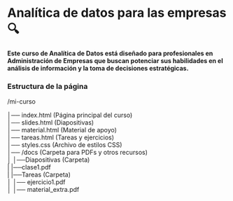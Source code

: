 # Analítica de datos para las empresas :mag:
**Este curso de Analítica de Datos está diseñado para profesionales en Administración de Empresas que buscan potenciar sus habilidades en el análisis de información y la toma de decisiones estratégicas.**

### Estructura de la página
/mi-curso

│── index.html        (Página principal del curso)  
│── slides.html       (Diapositivas)  
│── material.html     (Material de apoyo)  
│── tareas.html       (Tareas y ejercicios)  
│── styles.css        (Archivo de estilos CSS)  
│── /docs             (Carpeta para PDFs y otros recursos)  
│        │──Diapositivas   (Carpeta)  
|      |──clase1.pdf  
|   |──Tareas         (Carpeta)  
│      │── ejercicio1.pdf  
│   │── material_extra.pdf
